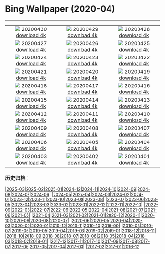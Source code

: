 # Bing Wallpaper (2020-04)
**************
| | | |
|:-:|:-:|:-:|
| ![](https://www.bing.com/th?id=OHR.ArcticRedpoll_EN-US5881398714_1920x1080.jpg) 20200430 [download 4k](https://www.bing.com/th?id=OHR.ArcticRedpoll_EN-US5881398714_UHD.jpg) | ![](https://www.bing.com/th?id=OHR.PalouseSpring_EN-US5686949948_1920x1080.jpg) 20200429 [download 4k](https://www.bing.com/th?id=OHR.PalouseSpring_EN-US5686949948_UHD.jpg) | ![](https://www.bing.com/th?id=OHR.SalisburyCathedral_EN-US5389036397_1920x1080.jpg) 20200428 [download 4k](https://www.bing.com/th?id=OHR.SalisburyCathedral_EN-US5389036397_UHD.jpg) |
| ![](https://www.bing.com/th?id=OHR.SouthAmericanTapir_EN-US5286179280_1920x1080.jpg) 20200427 [download 4k](https://www.bing.com/th?id=OHR.SouthAmericanTapir_EN-US5286179280_UHD.jpg) | ![](https://www.bing.com/th?id=OHR.RubySunset_EN-US0913610079_1920x1080.jpg) 20200426 [download 4k](https://www.bing.com/th?id=OHR.RubySunset_EN-US0913610079_UHD.jpg) | ![](https://www.bing.com/th?id=OHR.FalklandRockhoppers_EN-US0783607730_1920x1080.jpg) 20200425 [download 4k](https://www.bing.com/th?id=OHR.FalklandRockhoppers_EN-US0783607730_UHD.jpg) |
| ![](https://www.bing.com/th?id=OHR.MegellanicCloud_EN-US0392587311_1920x1080.jpg) 20200424 [download 4k](https://www.bing.com/th?id=OHR.MegellanicCloud_EN-US0392587311_UHD.jpg) | ![](https://www.bing.com/th?id=OHR.KingEider_EN-US7654847363_1920x1080.jpg) 20200423 [download 4k](https://www.bing.com/th?id=OHR.KingEider_EN-US7654847363_UHD.jpg) | ![](https://www.bing.com/th?id=OHR.KauriTree_EN-US7535687512_1920x1080.jpg) 20200422 [download 4k](https://www.bing.com/th?id=OHR.KauriTree_EN-US7535687512_UHD.jpg) |
| ![](https://www.bing.com/th?id=OHR.GPS_EN-US1004072291_1920x1080.jpg) 20200421 [download 4k](https://www.bing.com/th?id=OHR.GPS_EN-US1004072291_UHD.jpg) | ![](https://www.bing.com/th?id=OHR.GardenHolland_EN-US6082654561_1920x1080.jpg) 20200420 [download 4k](https://www.bing.com/th?id=OHR.GardenHolland_EN-US6082654561_UHD.jpg) | ![](https://www.bing.com/th?id=OHR.NeistPoint_EN-US7359967278_1920x1080.jpg) 20200419 [download 4k](https://www.bing.com/th?id=OHR.NeistPoint_EN-US7359967278_UHD.jpg) |
| ![](https://www.bing.com/th?id=OHR.VernalFalls_EN-US7280300409_1920x1080.jpg) 20200418 [download 4k](https://www.bing.com/th?id=OHR.VernalFalls_EN-US7280300409_UHD.jpg) | ![](https://www.bing.com/th?id=OHR.AlgonquinGrouse_EN-US8719024446_1920x1080.jpg) 20200417 [download 4k](https://www.bing.com/th?id=OHR.AlgonquinGrouse_EN-US8719024446_UHD.jpg) | ![](https://www.bing.com/th?id=OHR.NBNMSipapu_EN-US7081783490_1920x1080.jpg) 20200416 [download 4k](https://www.bing.com/th?id=OHR.NBNMSipapu_EN-US7081783490_UHD.jpg) |
| ![](https://www.bing.com/th?id=OHR.FataMorgana_EN-US6912310006_1920x1080.jpg) 20200415 [download 4k](https://www.bing.com/th?id=OHR.FataMorgana_EN-US6912310006_UHD.jpg) | ![](https://www.bing.com/th?id=OHR.BWFlipper_EN-US6781394552_1920x1080.jpg) 20200414 [download 4k](https://www.bing.com/th?id=OHR.BWFlipper_EN-US6781394552_UHD.jpg) | ![](https://www.bing.com/th?id=OHR.WatChaloem_EN-US6655091903_1920x1080.jpg) 20200413 [download 4k](https://www.bing.com/th?id=OHR.WatChaloem_EN-US6655091903_UHD.jpg) |
| ![](https://www.bing.com/th?id=OHR.EuropeanRabbitGreeting_EN-US6522640634_1920x1080.jpg) 20200412 [download 4k](https://www.bing.com/th?id=OHR.EuropeanRabbitGreeting_EN-US6522640634_UHD.jpg) | ![](https://www.bing.com/th?id=OHR.USSDRUM_EN-US6342955990_1920x1080.jpg) 20200411 [download 4k](https://www.bing.com/th?id=OHR.USSDRUM_EN-US6342955990_UHD.jpg) | ![](https://www.bing.com/th?id=OHR.SpiritSiblings_EN-US6114755924_1920x1080.jpg) 20200410 [download 4k](https://www.bing.com/th?id=OHR.SpiritSiblings_EN-US6114755924_UHD.jpg) |
| ![](https://www.bing.com/th?id=OHR.UnicornoftheSea_EN-US2782700254_1920x1080.jpg) 20200409 [download 4k](https://www.bing.com/th?id=OHR.UnicornoftheSea_EN-US2782700254_UHD.jpg) | ![](https://www.bing.com/th?id=OHR.SantoriniAerial_EN-US2668882319_1920x1080.jpg) 20200408 [download 4k](https://www.bing.com/th?id=OHR.SantoriniAerial_EN-US2668882319_UHD.jpg) | ![](https://www.bing.com/th?id=OHR.PinkMoon_EN-US2450317197_1920x1080.jpg) 20200407 [download 4k](https://www.bing.com/th?id=OHR.PinkMoon_EN-US2450317197_UHD.jpg) |
| ![](https://www.bing.com/th?id=OHR.CastleDay_EN-US2318801501_1920x1080.jpg) 20200406 [download 4k](https://www.bing.com/th?id=OHR.CastleDay_EN-US2318801501_UHD.jpg) | ![](https://www.bing.com/th?id=OHR.KissimmeeFrog_EN-US2219789542_1920x1080.jpg) 20200405 [download 4k](https://www.bing.com/th?id=OHR.KissimmeeFrog_EN-US2219789542_UHD.jpg) | ![](https://www.bing.com/th?id=OHR.Pronghorn_EN-US2087267252_1920x1080.jpg) 20200404 [download 4k](https://www.bing.com/th?id=OHR.Pronghorn_EN-US2087267252_UHD.jpg) |
| ![](https://www.bing.com/th?id=OHR.PlaceofRainbows_EN-US1936881347_1920x1080.jpg) 20200403 [download 4k](https://www.bing.com/th?id=OHR.PlaceofRainbows_EN-US1936881347_UHD.jpg) | ![](https://www.bing.com/th?id=OHR.PascuaFlorida_EN-US1819624171_1920x1080.jpg) 20200402 [download 4k](https://www.bing.com/th?id=OHR.PascuaFlorida_EN-US1819624171_UHD.jpg) | ![](https://www.bing.com/th?id=OHR.CensusDay_EN-US9512023842_1920x1080.jpg) 20200401 [download 4k](https://www.bing.com/th?id=OHR.CensusDay_EN-US9512023842_UHD.jpg) |

### 历史归档：

|[2025-03](/../2025-03/2025-03.md)|[2025-02](/../2025-02/2025-02.md)|[2025-01](/../2025-01/2025-01.md)|[2024-12](/../2024-12/2024-12.md)|[2024-11](/../2024-11/2024-11.md)|[2024-10](/../2024-10/2024-10.md)|[2024-09](/../2024-09/2024-09.md)|[2024-08](/../2024-08/2024-08.md)|[2024-07](/../2024-07/2024-07.md)|[2024-06](/../2024-06/2024-06.md)|
|[2024-05](/../2024-05/2024-05.md)|[2024-04](/../2024-04/2024-04.md)|[2024-03](/../2024-03/2024-03.md)|[2024-02](/../2024-02/2024-02.md)|[2024-01](/../2024-01/2024-01.md)|[2023-12](/../2023-12/2023-12.md)|[2023-11](/../2023-11/2023-11.md)|[2023-10](/../2023-10/2023-10.md)|[2023-09](/../2023-09/2023-09.md)|[2023-08](/../2023-08/2023-08.md)|
|[2023-07](/../2023-07/2023-07.md)|[2023-06](/../2023-06/2023-06.md)|[2023-05](/../2023-05/2023-05.md)|[2023-04](/../2023-04/2023-04.md)|[2023-03](/../2023-03/2023-03.md)|[2023-02](/../2023-02/2023-02.md)|[2023-01](/../2023-01/2023-01.md)|[2022-12](/../2022-12/2022-12.md)|[2022-11](/../2022-11/2022-11.md)|[2022-10](/../2022-10/2022-10.md)|
|[2022-09](/../2022-09/2022-09.md)|[2022-08](/../2022-08/2022-08.md)|[2022-07](/../2022-07/2022-07.md)|[2022-06](/../2022-06/2022-06.md)|[2022-05](/../2022-05/2022-05.md)|[2022-04](/../2022-04/2022-04.md)|[2021-08](/../2021-08/2021-08.md)|[2021-07](/../2021-07/2021-07.md)|[2021-06](/../2021-06/2021-06.md)|[2021-05](/../2021-05/2021-05.md)|
|[2021-04](/../2021-04/2021-04.md)|[2021-03](/../2021-03/2021-03.md)|[2021-02](/../2021-02/2021-02.md)|[2021-01](/../2021-01/2021-01.md)|[2020-12](/../2020-12/2020-12.md)|[2020-11](/../2020-11/2020-11.md)|[2020-10](/../2020-10/2020-10.md)|[2020-09](/../2020-09/2020-09.md)|[2020-08](/../2020-08/2020-08.md)|[2020-07](/../2020-07/2020-07.md)|
|[2020-06](/../2020-06/2020-06.md)|[2020-05](/../2020-05/2020-05.md)|[2020-04](/2020-04.md)|[2020-03](/../2020-03/2020-03.md)|[2020-02](/../2020-02/2020-02.md)|[2020-01](/../2020-01/2020-01.md)|[2019-12](/../2019-12/2019-12.md)|[2019-11](/../2019-11/2019-11.md)|[2019-10](/../2019-10/2019-10.md)|[2019-09](/../2019-09/2019-09.md)|
|[2019-08](/../2019-08/2019-08.md)|[2019-07](/../2019-07/2019-07.md)|[2019-06](/../2019-06/2019-06.md)|[2019-05](/../2019-05/2019-05.md)|[2019-04](/../2019-04/2019-04.md)|[2019-03](/../2019-03/2019-03.md)|[2019-02](/../2019-02/2019-02.md)|[2019-01](/../2019-01/2019-01.md)|[2018-12](/../2018-12/2018-12.md)|[2018-11](/../2018-11/2018-11.md)|
|[2018-10](/../2018-10/2018-10.md)|[2018-09](/../2018-09/2018-09.md)|[2018-08](/../2018-08/2018-08.md)|[2018-07](/../2018-07/2018-07.md)|[2018-06](/../2018-06/2018-06.md)|[2018-05](/../2018-05/2018-05.md)|[2018-04](/../2018-04/2018-04.md)|[2018-03](/../2018-03/2018-03.md)|[2018-02](/../2018-02/2018-02.md)|[2018-01](/../2018-01/2018-01.md)|
|[2017-12](/../2017-12/2017-12.md)|[2017-11](/../2017-11/2017-11.md)|[2017-10](/../2017-10/2017-10.md)|[2017-09](/../2017-09/2017-09.md)|[2017-08](/../2017-08/2017-08.md)|[2017-07](/../2017-07/2017-07.md)|[2017-06](/../2017-06/2017-06.md)|[2017-05](/../2017-05/2017-05.md)|[2017-04](/../2017-04/2017-04.md)|[2017-03](/../2017-03/2017-03.md)|
|[2017-02](/../2017-02/2017-02.md)|[2017-01](/../2017-01/2017-01.md)|[2016-12](/../2016-12/2016-12.md)